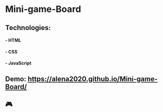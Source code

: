 # Mini-game-Board

## Technologies:

#### - HTML

#### - CSS

#### - JavaScript

## Demo: https://alena2020.github.io/Mini-game-Board/

## 🎮
